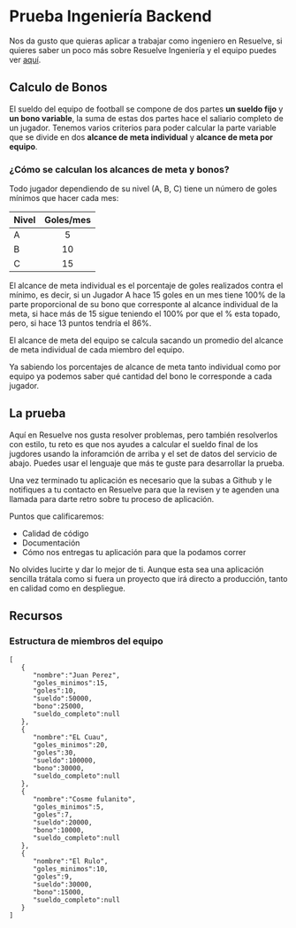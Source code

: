 # Prueba Ingeniería Backend

Nos da gusto que quieras aplicar a trabajar como ingeniero en Resuelve, si quieres saber un poco más sobre Resuelve Ingeniería y el equipo puedes ver [aquí](https://github.com/resuelve/nuestro-equipo).

## Calculo de Bonos 

El sueldo del equipo de football se compone de dos partes **un sueldo fijo** y **un bono variable**, la suma de estas dos partes hace el saliario completo de un jugador. Tenemos varios criterios para poder calcular la parte variable que se divide en dos **alcance de meta individual** y **alcance de meta por equipo**.

### ¿Cómo se calculan los alcances de meta y bonos? 

Todo jugador dependiendo de su nivel (A, B, C) tiene un número de goles mínimos que hacer cada mes:

| Nivel |Goles/mes|
| ------------- |:-------------:| 
|A |5|
|B |10|
|C |15|

El alcance de meta individual es el porcentaje de goles realizados contra el mínimo, es decir, si un Jugador A hace 15 goles en un mes tiene 100% de la parte proporcional de su bono que corresponte al alcance individual de la meta, si hace más de 15 sigue teniendo el 100% por que el % esta topado, pero, si hace 13 puntos tendría el 86%.

El alcance de meta del equipo se calcula sacando un promedio del alcance de meta individual de cada miembro del equipo.

Ya sabiendo los porcentajes de alcance de meta tanto individual como por equipo ya podemos saber qué cantidad del bono le corresponde a cada jugador. 

## La prueba

Aquí en Resuelve nos gusta resolver problemas, pero también resolverlos con estilo, tu reto es que nos ayudes a calcular el sueldo final de los jugdores usando la inforamción de arriba y el set de datos del servicio de abajo. Puedes usar el lenguaje que más te guste para desarrollar la prueba.

Una vez terminado tu aplicación es necesario que la subas a Github y le notifiques a tu contacto en Resuelve para que la revisen y te agenden una llamada para darte retro sobre tu proceso de aplicación. 

Puntos que calificaremos:

- Calidad de código
- Documentación
- Cómo nos entregas tu aplicación para que la podamos correr

No olvides lucirte y dar lo mejor de ti. Aunque esta sea una aplicación sencilla trátala como si fuera un proyecto que irá directo a producción, tanto en calidad como en despliegue.

## Recursos

### Estructura de miembros del equipo

```
[  
   {  
      "nombre":"Juan Perez",
      "goles_minimos":15,
      "goles":10,
      "sueldo":50000,
      "bono":25000,
      "sueldo_completo":null
   },
   {  
      "nombre":"EL Cuau",
      "goles_minimos":20,
      "goles":30,
      "sueldo":100000,
      "bono":30000,
      "sueldo_completo":null
   },
   {  
      "nombre":"Cosme fulanito",
      "goles_minimos":5,
      "goles":7,
      "sueldo":20000,
      "bono":10000,
      "sueldo_completo":null
   },
   {  
      "nombre":"El Rulo",
      "goles_minimos":10,
      "goles":9,
      "sueldo":30000,
      "bono":15000,
      "sueldo_completo":null
   }
]
```

